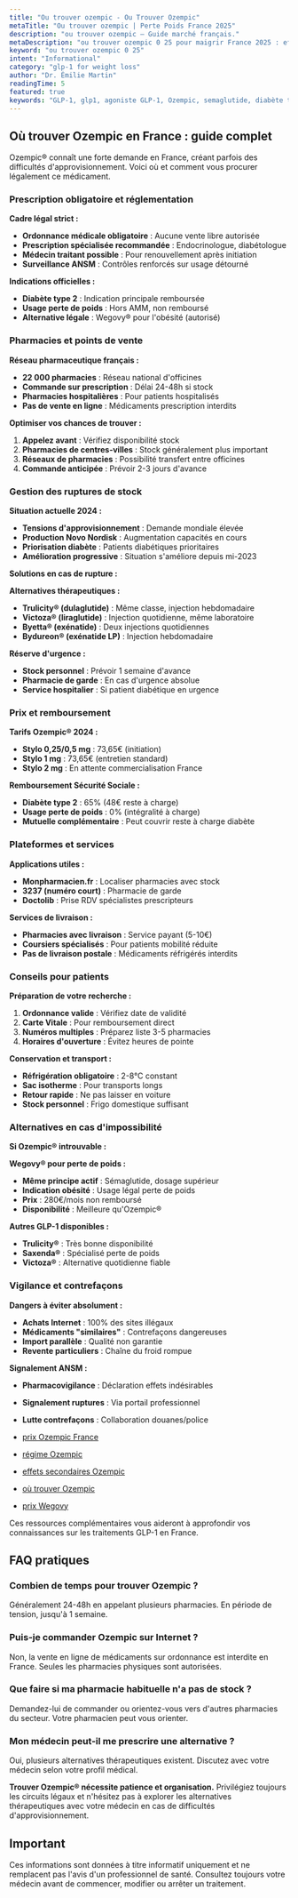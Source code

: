 ```yaml
---
title: "Ou trouver ozempic - Ou Trouver Ozempic"
metaTitle: "Ou trouver ozempic | Perte Poids France 2025"
description: "ou trouver ozempic — Guide marché français."
metaDescription: "ou trouver ozempic 0 25 pour maigrir France 2025 : efficacité, témoignages, prescription médicale. Guide perte de poids GLP-1."
keyword: "ou trouver ozempic 0 25"
intent: "Informational"
category: "glp-1 for weight loss"
author: "Dr. Émilie Martin"
readingTime: 5
featured: true
keywords: "GLP-1, glp1, agoniste GLP-1, Ozempic, semaglutide, diabète type 2, Wegovy"
---
```


## Où trouver Ozempic en France : guide complet

Ozempic® connaît une forte demande en France, créant parfois des difficultés d'approvisionnement. Voici où et comment vous procurer légalement ce médicament.

### Prescription obligatoire et réglementation

**Cadre légal strict :**
- **Ordonnance médicale obligatoire** : Aucune vente libre autorisée
- **Prescription spécialisée recommandée** : Endocrinologue, diabétologue
- **Médecin traitant possible** : Pour renouvellement après initiation
- **Surveillance ANSM** : Contrôles renforcés sur usage détourné

**Indications officielles :**
- **Diabète type 2** : Indication principale remboursée
- **Usage perte de poids** : Hors AMM, non remboursé
- **Alternative légale** : Wegovy® pour l'obésité (autorisé)

### Pharmacies et points de vente

**Réseau pharmaceutique français :**
- **22 000 pharmacies** : Réseau national d'officines
- **Commande sur prescription** : Délai 24-48h si stock
- **Pharmacies hospitalières** : Pour patients hospitalisés
- **Pas de vente en ligne** : Médicaments prescription interdits

**Optimiser vos chances de trouver :**
1. **Appelez avant** : Vérifiez disponibilité stock
2. **Pharmacies de centres-villes** : Stock généralement plus important
3. **Réseaux de pharmacies** : Possibilité transfert entre officines
4. **Commande anticipée** : Prévoir 2-3 jours d'avance

### Gestion des ruptures de stock

**Situation actuelle 2024 :**
- **Tensions d'approvisionnement** : Demande mondiale élevée
- **Production Novo Nordisk** : Augmentation capacités en cours
- **Priorisation diabète** : Patients diabétiques prioritaires
- **Amélioration progressive** : Situation s'améliore depuis mi-2023

**Solutions en cas de rupture :**

**Alternatives thérapeutiques :**
- **Trulicity® (dulaglutide)** : Même classe, injection hebdomadaire
- **Victoza® (liraglutide)** : Injection quotidienne, même laboratoire
- **Byetta® (exénatide)** : Deux injections quotidiennes
- **Bydureon® (exénatide LP)** : Injection hebdomadaire

**Réserve d'urgence :**
- **Stock personnel** : Prévoir 1 semaine d'avance
- **Pharmacie de garde** : En cas d'urgence absolue
- **Service hospitalier** : Si patient diabétique en urgence

### Prix et remboursement

**Tarifs Ozempic® 2024 :**
- **Stylo 0,25/0,5 mg** : 73,65€ (initiation)
- **Stylo 1 mg** : 73,65€ (entretien standard)
- **Stylo 2 mg** : En attente commercialisation France

**Remboursement Sécurité Sociale :**
- **Diabète type 2** : 65% (48€ reste à charge)
- **Usage perte de poids** : 0% (intégralité à charge)
- **Mutuelle complémentaire** : Peut couvrir reste à charge diabète

### Plateformes et services

**Applications utiles :**
- **Monpharmacien.fr** : Localiser pharmacies avec stock
- **3237 (numéro court)** : Pharmacie de garde
- **Doctolib** : Prise RDV spécialistes prescripteurs

**Services de livraison :**
- **Pharmacies avec livraison** : Service payant (5-10€)
- **Coursiers spécialisés** : Pour patients mobilité réduite
- **Pas de livraison postale** : Médicaments réfrigérés interdits

### Conseils pour patients

**Préparation de votre recherche :**
1. **Ordonnance valide** : Vérifiez date de validité
2. **Carte Vitale** : Pour remboursement direct
3. **Numéros multiples** : Préparez liste 3-5 pharmacies
4. **Horaires d'ouverture** : Évitez heures de pointe

**Conservation et transport :**
- **Réfrigération obligatoire** : 2-8°C constant
- **Sac isotherme** : Pour transports longs
- **Retour rapide** : Ne pas laisser en voiture
- **Stock personnel** : Frigo domestique suffisant

### Alternatives en cas d'impossibilité

**Si Ozempic® introuvable :**

**Wegovy® pour perte de poids :**
- **Même principe actif** : Sémaglutide, dosage supérieur
- **Indication obésité** : Usage légal perte de poids
- **Prix** : 280€/mois non remboursé
- **Disponibilité** : Meilleure qu'Ozempic®

**Autres GLP-1 disponibles :**
- **Trulicity®** : Très bonne disponibilité
- **Saxenda®** : Spécialisé perte de poids
- **Victoza®** : Alternative quotidienne fiable

### Vigilance et contrefaçons

**Dangers à éviter absolument :**
- **Achats Internet** : 100% des sites illégaux
- **Médicaments "similaires"** : Contrefaçons dangereuses
- **Import parallèle** : Qualité non garantie
- **Revente particuliers** : Chaîne du froid rompue

**Signalement ANSM :**
- **Pharmacovigilance** : Déclaration effets indésirables
- **Signalement ruptures** : Via portail professionnel
- **Lutte contrefaçons** : Collaboration douanes/police

- [prix Ozempic France](../glp1-perte-de-poids/ozempic-prix/)
- [régime Ozempic](../glp1-perte-de-poids/ozempic-regime/)
- [effets secondaires Ozempic](../effets-secondaires-glp1/ozempic-danger/)
- [où trouver Ozempic](../glp1-perte-de-poids/ou-trouver-ozempic/)
- [prix Wegovy](../glp1-cout/wegovy-prix/)

Ces ressources complémentaires vous aideront à approfondir vos connaissances sur les traitements GLP-1 en France.

## FAQ pratiques

### Combien de temps pour trouver Ozempic ?
Généralement 24-48h en appelant plusieurs pharmacies. En période de tension, jusqu'à 1 semaine.

### Puis-je commander Ozempic sur Internet ?
Non, la vente en ligne de médicaments sur ordonnance est interdite en France. Seules les pharmacies physiques sont autorisées.

### Que faire si ma pharmacie habituelle n'a pas de stock ?
Demandez-lui de commander ou orientez-vous vers d'autres pharmacies du secteur. Votre pharmacien peut vous orienter.

### Mon médecin peut-il me prescrire une alternative ?
Oui, plusieurs alternatives thérapeutiques existent. Discutez avec votre médecin selon votre profil médical.

**Trouver Ozempic® nécessite patience et organisation.** Privilégiez toujours les circuits légaux et n'hésitez pas à explorer les alternatives thérapeutiques avec votre médecin en cas de difficultés d'approvisionnement.

## Important

 Ces informations sont données à titre informatif uniquement et ne remplacent pas l'avis d'un professionnel de santé. Consultez toujours votre médecin avant de commencer, modifier ou arrêter un traitement.
